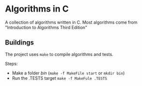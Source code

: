 Algorithms in C
===

A collection of algorithms written in C. Most algorithms come from "Introduction to Algorithms Third Edition"

Buildings
----
The project uses `make` to compile algorithms and tests.

Steps:
- Make a folder _bin_ (`make -f MakeFile start` or `mkdir bin`)
- Run the .TESTS target `make -f MakeFule .TESTS`